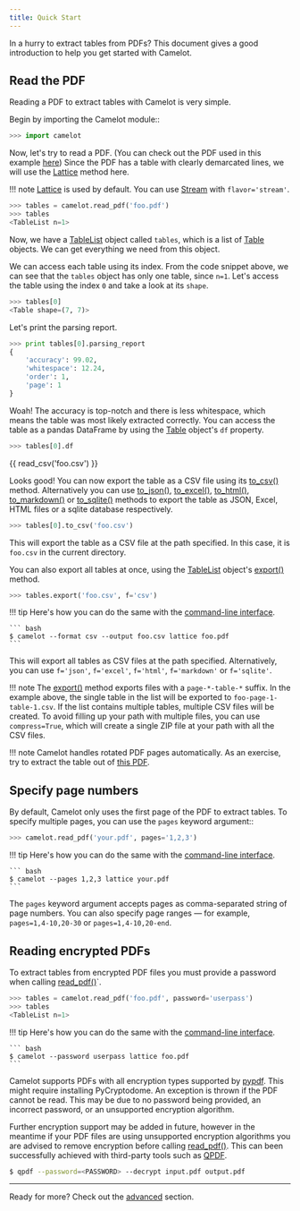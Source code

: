 ```yaml
---
title: Quick Start
---
```


In a hurry to extract tables from PDFs? This document gives a good introduction to help you get started with Camelot.

## Read the PDF

Reading a PDF to extract tables with Camelot is very simple.

Begin by importing the Camelot module::

``` python
>>> import camelot
```

Now, let's try to read a PDF. (You can check out the PDF used in this example [here](../pdf/foo.pdf)) Since the PDF has a table with clearly demarcated lines, we will use the [Lattice](how-it-works.md/#lattice) method here.

!!! note
    [Lattice](how-it-works.md/#lattice) is used by default. You can use [Stream](how-it-works.md/#stream) with `flavor='stream'`.

``` python
>>> tables = camelot.read_pdf('foo.pdf')
>>> tables
<TableList n=1>
```

Now, we have a [TableList](../api.md/#camelot.core.TableList) object called `tables`, which is a list of [Table](../api.md/#camelot.core.Table) objects. We can get everything we need from this object.

We can access each table using its index. From the code snippet above, we can see that the `tables` object has only one table, since `n=1`. Let's access the table using the index `0` and take a look at its `shape`.

``` python
>>> tables[0]
<Table shape=(7, 7)>
```

Let's print the parsing report.

``` python
>>> print tables[0].parsing_report
{
    'accuracy': 99.02,
    'whitespace': 12.24,
    'order': 1,
    'page': 1
}
```

Woah! The accuracy is top-notch and there is less whitespace, which means the table was most likely extracted correctly. You can access the table as a pandas DataFrame by using the [Table](../api.md/#camelot.core.Table) object's `df` property.

``` python
>>> tables[0].df
```

  {{ read_csv('foo.csv') }}

Looks good! You can now export the table as a CSV file using its [to_csv()](../api.md/#camelot.core.Table.to_csv) method. Alternatively you can use [to_json()](../api.md/#camelot.core.Table.to_json), [to_excel()](../api.md/#camelot.core.Table.to_excel), [to_html()](../api.md/#camelot.core.Table.to_html), [to_markdown()](../api.md/#camelot.core.Table.to_markdown) or [to_sqlite()](../api.md/#camelot.core.Table.to_sqlite) methods to export the table as JSON, Excel, HTML files or a sqlite database respectively.

``` python
>>> tables[0].to_csv('foo.csv')
```

This will export the table as a CSV file at the path specified. In this case, it is ``foo.csv`` in the current directory.

You can also export all tables at once, using the [TableList](../api.md/#camelot.core.TableList) object's  [export()](../api.md/#camelot.core.TableList.export) method.

``` python
>>> tables.export('foo.csv', f='csv')
```

!!! tip
    Here's how you can do the same with the [command-line interface](cli.md).

    ``` bash
    $ camelot --format csv --output foo.csv lattice foo.pdf
    ```

This will export all tables as CSV files at the path specified. Alternatively, you can use ``f='json'``, ``f='excel'``, ``f='html'``, ``f='markdown'`` or ``f='sqlite'``.

!!! note
    The [export()](../api.md/#camelot.core.TableList.export) method exports files with a `page-*-table-*` suffix. In the example above, the single table in the list will be exported to `foo-page-1-table-1.csv`. If the list contains multiple tables, multiple CSV files will be created. To avoid filling up your path with multiple files, you can use `compress=True`, which will create a single ZIP file at your path with all the CSV files.

!!! note
    Camelot handles rotated PDF pages automatically. As an exercise, try to extract the table out of [this PDF](../pdf/rotated.pdf).

## Specify page numbers

By default, Camelot only uses the first page of the PDF to extract tables. To specify multiple pages, you can use the ``pages`` keyword argument::

``` python
>>> camelot.read_pdf('your.pdf', pages='1,2,3')
```

!!! tip
    Here's how you can do the same with the [command-line interface](cli.md).

    ``` bash
    $ camelot --pages 1,2,3 lattice your.pdf
    ```

The ``pages`` keyword argument accepts pages as comma-separated string of page numbers. You can also specify page ranges — for example, ``pages=1,4-10,20-30`` or ``pages=1,4-10,20-end``.


## Reading encrypted PDFs

To extract tables from encrypted PDF files you must provide a password when calling [read_pdf()](../api.md/#camelot.io.read_pdf)`.

``` python
>>> tables = camelot.read_pdf('foo.pdf', password='userpass')
>>> tables
<TableList n=1>
```

!!! tip
    Here's how you can do the same with the [command-line interface](cli.md).

    ``` bash
    $ camelot --password userpass lattice foo.pdf
    ```

Camelot supports PDFs with all encryption types supported by [pypdf](https://pypdf.readthedocs.io/en/latest/user/pdf-version-support.html). This might require installing PyCryptodome. An exception is thrown if the PDF cannot be read. This may be due to no password being provided, an incorrect password, or an unsupported encryption algorithm.

Further encryption support may be added in future, however in the meantime if your PDF files are using unsupported encryption algorithms you are advised to remove encryption before calling [read_pdf()](../api.md/#camelot.io.read_pdf). This can been successfully achieved with third-party tools such as [QPDF](https://www.github.com/qpdf/qpdf).


``` bash
$ qpdf --password=<PASSWORD> --decrypt input.pdf output.pdf
```

----

Ready for more? Check out the [advanced](advanced.md) section.
